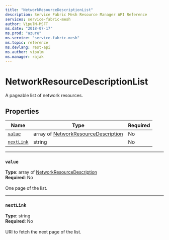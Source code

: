 ```yaml
---
title: "NetworkResourceDescriptionList"
description: Service Fabric Mesh Resource Manager API Reference
services: service-fabric-mesh
author: VipulM-MSFT
ms.date: "2018-07-17"
ms.prod: "azure"
ms.service: "service-fabric-mesh"
ms.topic: reference
ms.devlang: rest-api
ms.author: vipulm
ms.manager: rajak
---
```

# NetworkResourceDescriptionList

A pageable list of network resources.

## Properties
| Name | Type | Required |
| --- | --- | --- |
| [`value`](#value) | array of [NetworkResourceDescription](sfmeshrp-model-networkresourcedescription.md) | No |
| [`nextLink`](#nextlink) | string | No |

____
### `value`
__Type__: array of [NetworkResourceDescription](sfmeshrp-model-networkresourcedescription.md) <br/>
__Required__: No<br/>
<br/>
One page of the list.

____
### `nextLink`
__Type__: string <br/>
__Required__: No<br/>
<br/>
URI to fetch the next page of the list.
